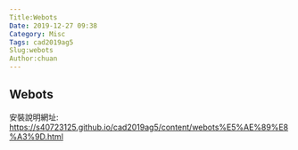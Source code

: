 ```yaml
---
Title:Webots
Date: 2019-12-27 09:38
Category: Misc
Tags: cad2019ag5
Slug:webots
Author:chuan
---
```


##  Webots
安裝說明網址: <a href="https://s40723125.github.io/cad2019ag5/content/webots%E5%AE%89%E8%A3%9D.html">https://s40723125.github.io/cad2019ag5/content/webots%E5%AE%89%E8%A3%9D.html</a>
